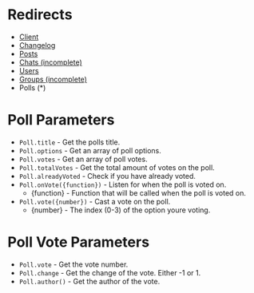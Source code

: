 # Redirects
* [Client](https://github.com/Abooby1/lyon/blob/main/README.md)
* [Changelog](https://github.com/Abooby1/lyon/blob/main/Docs/changelog.md)
* [Posts](https://github.com/Abooby1/lyon/blob/main/Docs/posts.md)
* [Chats (incomplete)](https://github.com/Abooby1/lyon/blob/main/Docs/chats.md)
* [Users](https://github.com/Abooby1/lyon/blob/main/Docs/users.md)
* [Groups (incomplete)](https://github.com/Abooby1/lyon/blob/main/Docs/groups.md)
* Polls (*)

# Poll Parameters
* `Poll.title` - Get the polls title.
* `Poll.options` - Get an array of poll options.
* `Poll.votes` - Get an array of poll votes.
* `Poll.totalVotes` - Get the total amount of votes on the poll.
* `Poll.alreadyVoted` - Check if you have already voted.
* `Poll.onVote({function})` - Listen for when the poll is voted on.
	* {function} - Function that will be called when the poll is voted on.
* `Poll.vote({number})` - Cast a vote on the poll.
	* {number} - The index (0-3) of the option youre voting.

# Poll Vote Parameters
* `Poll.vote` - Get the vote number.
* `Poll.change` - Get the change of the vote. Either -1 or 1.
* `Poll.author()` - Get the author of the vote.